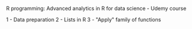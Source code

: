R programming: Advanced analytics in R for data science - Udemy course

1 - Data preparation
2 - Lists in R
3 - "Apply" family of functions
